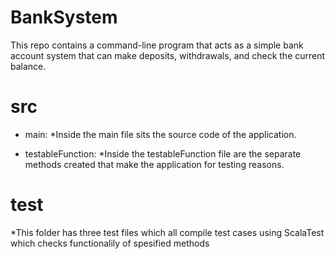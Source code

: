 # BankSystem
This repo contains a command-line program that acts as a simple bank account system that can make deposits, withdrawals, and check the current balance.

# src 
  - main:
    *Inside the main file sits the source code of the application.
  
  - testableFunction:
    *Inside the testableFunction file are the separate methods created that make the application for testing reasons.
    
# test
  *This folder has three test files which all compile test cases using ScalaTest which checks functionalily of spesified      methods
